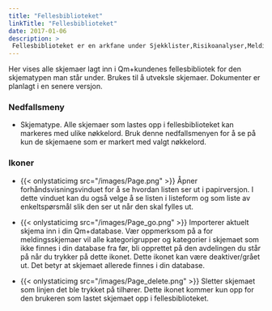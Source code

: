```yaml
---
title: "Fellesbiblioteket"
linkTitle: "Fellesbiblioteket"
date: 2017-01-06
description: >
 Fellesbiblioteket er en arkfane under Sjekklister,Risikoanalyser,Meldingsskjemaer og Spørreskjemaer.
---
```

Her vises alle skjemaer lagt inn i Qm+kundenes fellesbibliotek for den skjematypen man står under. Brukes til å utveksle skjemaer. Dokumenter er planlagt i en senere versjon.

### Nedfallsmeny
- Skjematype. Alle skjemaer som lastes opp i fellesbiblioteket kan markeres med ulike nøkkelord. Bruk denne nedfallsmenyen for å se på kun de skjemaene som er markert med valgt nøkkelord.

### Ikoner
- {{< onlystaticimg src="/images/Page.png" >}} Åpner forhåndsvisningsvinduet for å se hvordan listen ser ut i papirversjon. I dette vinduet kan du også velge å se listen i listeform og som liste av enkeltspørsmål slik den ser ut når den skal fylles ut.

- {{< onlystaticimg src="/images/Page_go.png" >}} Importerer aktuelt skjema inn i din Qm+database. Vær oppmerksom på a for meldingsskjemaer vil alle kategorigrupper og kategorier i skjemaet som ikke finnes i din database fra før, bli opprettet på den avdelingen du står på når du trykker på dette ikonet. Dette ikonet kan være deaktiver/grået ut. Det betyr at skjemaet allerede finnes i din database.

- {{< onlystaticimg src="/images/Page_delete.png" >}} Sletter skjemaet som linjen det ble trykket på tilhører. Dette ikonet kommer kun opp for den brukeren som lastet skjemaet opp i fellesbiblioteket.